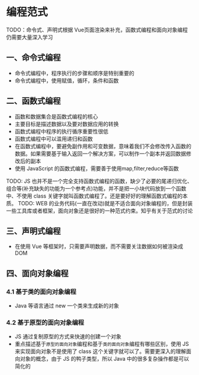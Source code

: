 # 编程范式

TODO：命令式、声明式根据 Vue页面渲染来补充，函数式编程和面向对象编程仍需要大量深入学习

## 一、命令式编程

* 命令式编程中，程序执行的步骤和顺序是特别重要的
* 命令式编程中，使用赋值，循环，条件和函数

## 二、函数式编程

* 函数和数据集合是函数式编程的核心
* 主要目标是描述数据以及要对数据应用的转换
* 函数式编程中程序的执行循序重要性很低
* 函数式编程中可以滥用递归和函数
* 在函数式编程中，要避免副作用和可变数据，意味着我们不会修改传入函数的数据。如果需要基于输入返回一个解决方案，可以制作一个副本并返回数据修改后的副本
* 使用 JavaScript 的函数式编程，需要善于使用map,filter,reduce等函数

TODO: JS 也并不是一个完全支持函数式编程的函数，缺少了必要的尾递归优化、组合等(补充缺失的功能为一个参考点)功能，并不是把一小块代码放到一个函数中、不使用 class 关键字就叫函数式编程了。还是要好好的理解函数式编程的本质。
TODO: WEB 的业务代码(一直在改动)就是不适合面向对象编程的，但是封装一些工具库或者框架，面向对象还是很好的一种范式约束。知乎有关于范式的讨论

## 三、声明式编程

* 在使用 Vue 等框架时，只需要声明数据，而不需要关注数据如何被渲染成DOM

## 四、面向对象编程

### 4.1 基于类的面向对象编程

* Java 等语言通过 new 一个类来生成新的对象

### 4.2 基于原型的面向对象编程

* JS 通过复制原型的方式来快速的创建一个对象
* 重点描述基于`原型的面向对象`编程和基于`类的面向对象`编程有哪些区别，使用 JS 来实现面向对象不是使用了 class 这个关键字就可以了。需要更深入的理解面向对象的概念，由于 JS 的鸭子类型，所以 Java 中的很多复杂操作都是可以简化的
